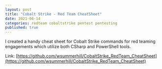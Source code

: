```yaml
---
layout: post
title: "Cobalt Strike - Red Team CheatSheet"
date: 2021-06-14
categories: redteam cobaltstrike pentest pentesting
published: true
---
```


I created a handy cheat sheet for Cobalt Strike commands for red teaming engagements which utilize both CSharp and PowerShell tools. 

Link: [https://github.com/wsummerhill/CobaltStrike_RedTeam_CheatSheet](https://github.com/wsummerhill/CobaltStrike_RedTeam_CheatSheet)
